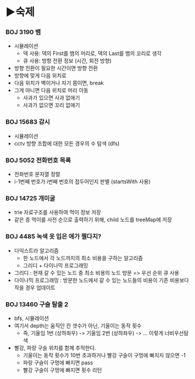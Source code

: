 # ▶숙제

### BOJ 3190 뱀
- 시뮬레이션
  - 덱 사용: 덱의 First를 뱀의 머리로, 덱의 Last를 뱀의 꼬리로 생각
  - 큐 사용: 방향 전환 정보 (시간, 회전 방향)
- 방향 전환이 필요한 시간이면 방향 전환
- 방향에 맞게 다음 위치로
- 다음 위치가 벽이거나 자기 몸이면, break
- 그게 아니면 다음 위치로 머리 이동
  - 사과가 있으면 사과 없애기
  - 사과가 없으면 꼬리 없애기

### BOJ 15683 감시
- 시뮬레이션
- cctv 방향 조합에 대한 모든 경우의 수 탐색 (dfs)

### BOJ 5052 전화번호 목록
- 전화번호 문자열 정렬 
- i-1번째 번호가 i번째 번호의 접두어인지 판별 (startsWith 사용)

### BOJ 14725 개미굴
- trie 자료구조를 사용하여 먹이 정보 저장
- 같은 층 먹이를 사전 순으로 출력하기 위해, child 노드를 treeMap에 저장

### BOJ 4485 녹색 옷 입은 애가 젤다지?
- 다익스트라 알고리즘
  - 한 노드에서 각 노드까지의 최소 비용을 구하는 알고리즘
  - 그리디 + 다이나믹 프로그래밍
- 그리디 : 현재 갈 수 있는 노드 중 최소 비용의 노드 방문 => 우선 순위 큐 사용
- 다이나믹 프로그래밍 : 방문한 노드에서 갈 수 있는 노드들의 비용이 기존 비용보다 작을 경우 업데이트 

### BOJ 13460 구슬 탈출 2
- bfs, 시뮬레이션
- 여기서 depth는 움직인 칸 갯수가 아닌, 기울이는 동작 횟수
  - 즉, 기울임 1번 (상하좌우) -> 기울임 2번 (상하좌우) -> ... 이렇게 너비우선탐색
- 빨강, 파랑 구슬 위치를 함께 추적한다.
  - 기울이는 동작 횟수가 10번 초과하거나 빨강 구슬이 구멍에 빠지지 않으면 -1
  - 파랑 구슬이 구멍에 빠지면 pass
  - 빨강 구슬이 구멍에 빠지면 횟수 리턴

### 

### 

            
